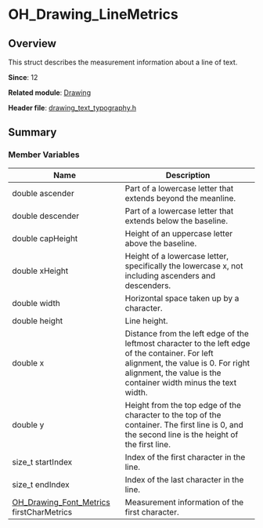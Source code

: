 # OH_Drawing_LineMetrics

## Overview

This struct describes the measurement information about a line of text.

**Since**: 12

**Related module**: [Drawing](capi-drawing.md)

**Header file**: [drawing_text_typography.h](capi-drawing-text-typography-h.md)

## Summary

### Member Variables

| Name                                                        | Description                                                        |
| ------------------------------------------------------------ | ------------------------------------------------------------ |
| double ascender                                              | Part of a lowercase letter that extends beyond the meanline.                                  |
| double descender                                             | Part of a lowercase letter that extends below the baseline.                                  |
| double capHeight                                             | Height of an uppercase letter above the baseline.                                            |
| double xHeight                                               | Height of a lowercase letter, specifically the lowercase x, not including ascenders and descenders.                                            |
| double width                                                 | Horizontal space taken up by a character.                                                  |
| double height                                                | Line height.                                                      |
| double x                                                     | Distance from the left edge of the leftmost character to the left edge of the container. For left alignment, the value is 0. For right alignment, the value is the container width minus the text width.|
| double y                                                     | Height from the top edge of the character to the top of the container. The first line is 0, and the second line is the height of the first line.     |
| size_t startIndex                                            | Index of the first character in the line.                                        |
| size_t endIndex                                              | Index of the last character in the line.                                        |
| [OH_Drawing_Font_Metrics](capi-drawing-oh-drawing-font-metrics.md) firstCharMetrics | Measurement information of the first character.                                        |
